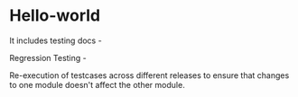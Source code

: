 # Hello-world
It includes testing docs - 

Regression Testing - 

Re-execution of testcases across different releases to ensure that changes to one module doesn't affect the other module.


